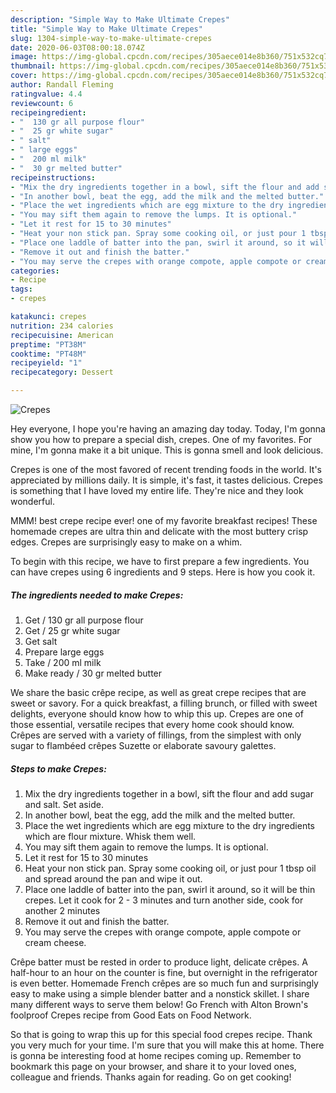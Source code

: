 ```yaml
---
description: "Simple Way to Make Ultimate Crepes"
title: "Simple Way to Make Ultimate Crepes"
slug: 1304-simple-way-to-make-ultimate-crepes
date: 2020-06-03T08:00:18.074Z
image: https://img-global.cpcdn.com/recipes/305aece014e8b360/751x532cq70/crepes-recipe-main-photo.jpg
thumbnail: https://img-global.cpcdn.com/recipes/305aece014e8b360/751x532cq70/crepes-recipe-main-photo.jpg
cover: https://img-global.cpcdn.com/recipes/305aece014e8b360/751x532cq70/crepes-recipe-main-photo.jpg
author: Randall Fleming
ratingvalue: 4.4
reviewcount: 6
recipeingredient:
- "  130 gr all purpose flour"
- "  25 gr white sugar"
- " salt"
- " large eggs"
- "  200 ml milk"
- "  30 gr melted butter"
recipeinstructions:
- "Mix the dry ingredients together in a bowl, sift the flour and add sugar and salt. Set aside."
- "In another bowl, beat the egg, add the milk and the melted butter."
- "Place the wet ingredients which are egg mixture to the dry ingredients which are flour mixture. Whisk them well."
- "You may sift them again to remove the lumps. It is optional."
- "Let it rest for 15 to 30 minutes"
- "Heat your non stick pan. Spray some cooking oil, or just pour 1 tbsp oil and spread around the pan and wipe it out."
- "Place one laddle of batter into the pan, swirl it around, so it will be thin crepes. Let it cook for 2 - 3 minutes and turn another side, cook for another 2 minutes"
- "Remove it out and finish the batter."
- "You may serve the crepes with orange compote, apple compote or cream cheese."
categories:
- Recipe
tags:
- crepes

katakunci: crepes 
nutrition: 234 calories
recipecuisine: American
preptime: "PT38M"
cooktime: "PT48M"
recipeyield: "1"
recipecategory: Dessert

---
```



![Crepes](https://img-global.cpcdn.com/recipes/305aece014e8b360/751x532cq70/crepes-recipe-main-photo.jpg)

Hey everyone, I hope you're having an amazing day today. Today, I'm gonna show you how to prepare a special dish, crepes. One of my favorites. For mine, I'm gonna make it a bit unique. This is gonna smell and look delicious.

Crepes is one of the most favored of recent trending foods in the world. It's appreciated by millions daily. It is simple, it's fast, it tastes delicious. Crepes is something that I have loved my entire life. They're nice and they look wonderful.

MMM! best crepe recipe ever! one of my favorite breakfast recipes! These homemade crepes are ultra thin and delicate with the most buttery crisp edges. Crepes are surprisingly easy to make on a whim.


To begin with this recipe, we have to first prepare a few ingredients. You can have crepes using 6 ingredients and 9 steps. Here is how you cook it.

<!--inarticleads1-->

##### The ingredients needed to make Crepes:

1. Get  / 130 gr all purpose flour
1. Get  / 25 gr white sugar
1. Get  salt
1. Prepare  large eggs
1. Take  / 200 ml milk
1. Make ready  / 30 gr melted butter


We share the basic crêpe recipe, as well as great crepe recipes that are sweet or savory. For a quick breakfast, a filling brunch, or filled with sweet delights, everyone should know how to whip this up. Crepes are one of those essential, versatile recipes that every home cook should know. Crêpes are served with a variety of fillings, from the simplest with only sugar to flambéed crêpes Suzette or elaborate savoury galettes. 

<!--inarticleads2-->

##### Steps to make Crepes:

1. Mix the dry ingredients together in a bowl, sift the flour and add sugar and salt. Set aside.
1. In another bowl, beat the egg, add the milk and the melted butter.
1. Place the wet ingredients which are egg mixture to the dry ingredients which are flour mixture. Whisk them well.
1. You may sift them again to remove the lumps. It is optional.
1. Let it rest for 15 to 30 minutes
1. Heat your non stick pan. Spray some cooking oil, or just pour 1 tbsp oil and spread around the pan and wipe it out.
1. Place one laddle of batter into the pan, swirl it around, so it will be thin crepes. Let it cook for 2 - 3 minutes and turn another side, cook for another 2 minutes
1. Remove it out and finish the batter.
1. You may serve the crepes with orange compote, apple compote or cream cheese.


Crêpe batter must be rested in order to produce light, delicate crêpes. A half-hour to an hour on the counter is fine, but overnight in the refrigerator is even better. Homemade French crêpes are so much fun and surprisingly easy to make using a simple blender batter and a nonstick skillet. I share many different ways to serve them below! Go French with Alton Brown&#39;s foolproof Crepes recipe from Good Eats on Food Network. 

So that is going to wrap this up for this special food crepes recipe. Thank you very much for your time. I'm sure that you will make this at home. There is gonna be interesting food at home recipes coming up. Remember to bookmark this page on your browser, and share it to your loved ones, colleague and friends. Thanks again for reading. Go on get cooking!
